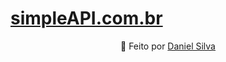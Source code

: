 # [simpleAPI.com.br](https://www.simpleAPI.com.br/)


<p align="center">
  🚀 Feito por <a href="https://www.linkedin.com/in/daniel-silva-1a3209196/">Daniel Silva</a>
</p>
